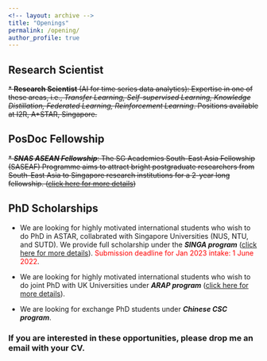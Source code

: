 ```yaml
---
<!-- layout: archive -->
title: "Openings"
permalink: /opening/
author_profile: true
---
```

## Research Scientist

~~* **Research Scientist** (AI for time series data analytics): Expertise in one of these areas, i.e., *Transfer Learning, Self-supervised Learning, Knowledge Distillation, Federated Learning, Reinforcement Learning*. Positions available at I2R, A*STAR, Singapore.~~

## PosDoc Fellowship

~~* ***SNAS ASEAN Fellowship***: The SG Academies South-East Asia Fellowship (SASEAF) Programme aims to attract bright postgraduate researchers from South-East Asia to Singapore research institutions for a 2-year long fellowship. ([click here for more details](https://snas.org.sg/aseanfellowship))~~


## PhD Scholarships

* We are looking for highly motivated international students who wish to do PhD in ASTAR, collabrated with Singapore Universities (NUS, NTU, and SUTD). We provide full scholarship under the ***SINGA program*** ([click here for more details](https://www.a-star.edu.sg/Scholarships/for-graduate-studies/singapore-international-graduate-award-singa)). <span style="color:red">Submission deadline for Jan 2023 intake: 1 June 2022</span>.

* We are looking for highly motivated international students who wish to do joint PhD with UK Universities under ***ARAP program*** ([click here for more details](https://www.a-star.edu.sg/Scholarships/for-graduate-studies/a-star-research-attachment-programme-(arap))). 


* We are looking for exchange PhD students under ***Chinese CSC program***. 


### If you are interested in these opportunities, please drop me an email with your CV.
